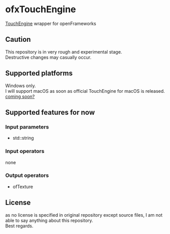# ofxTouchEngine
[TouchEngine](https://github.com/TouchDesigner/TouchEngine-Windows) wrapper for openFrameworks

## Caution
This repository is in very rough and experimental stage.  
Destructive changes may casually occur.

## Supported platforms
Windows only.  
I will support macOS as soon as official TouchEngine for macOS is released.  
[coming soon?](https://github.com/TouchDesigner/TouchEngine-Windows/issues/1)

## Supported features for now

### Input parameters

- std::string

### Input operators

none

### Output operators

- ofTexture

## License

as no license is specified in original repository except source files, I am not able to say anything about this repository.  
Best regards.